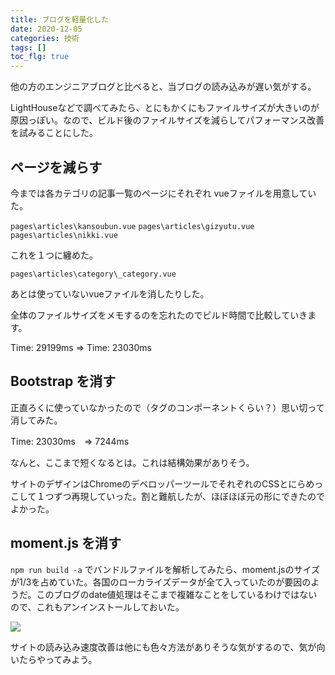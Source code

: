 ```yaml
---
title: ブログを軽量化した
date: 2020-12-05
categories: 技術
tags: []
toc_flg: true
---
```


他の方のエンジニアブログと比べると、当ブログの読み込みが遅い気がする。

LightHouseなどで調べてみたら、とにもかくにもファイルサイズが大きいのが原因っぽい。なので、ビルド後のファイルサイズを減らしてパフォーマンス改善を試みることにした。

## ページを減らす

今までは各カテゴリの記事一覧のページにそれぞれ vueファイルを用意していた。

`pages\articles\kansoubun.vue`
`pages\articles\gizyutu.vue`
`pages\articles\nikki.vue`

これを１つに纏めた。

`pages\articles\category\_category.vue`

あとは使っていないvueファイルを消したりした。

全体のファイルサイズをメモするのを忘れたのでビルド時間で比較していきます。

Time: 29199ms => Time: 23030ms


## Bootstrap を消す

正直ろくに使っていなかったので（タグのコンポーネントくらい？）思い切って消してみた。

Time: 23030ms　=> 7244ms

なんと、ここまで短くなるとは。これは結構効果がありそう。

サイトのデザインはChromeのデベロッパーツールでそれぞれのCSSとにらめっこして１つずつ再現していった。割と難航したが、ほぼほぼ元の形にできたのでよかった。


## moment.js を消す

`npm run build -a` でバンドルファイルを解析してみたら、moment.jsのサイズが1/3を占めていた。各国のローカライズデータが全て入っていたのが要因のようだ。このブログのdate値処理はそこまで複雑なことをしているわけではないので、これもアンインストールしておいた。

![](https://firebasestorage.googleapis.com/v0/b/hukurouo.appspot.com/o/image%2Frapture_20201207000244.png?alt=media&token=924be131-ef93-4adc-a9fc-05545cf6e6a9)





サイトの読み込み速度改善は他にも色々方法がありそうな気がするので、気が向いたらやってみよう。